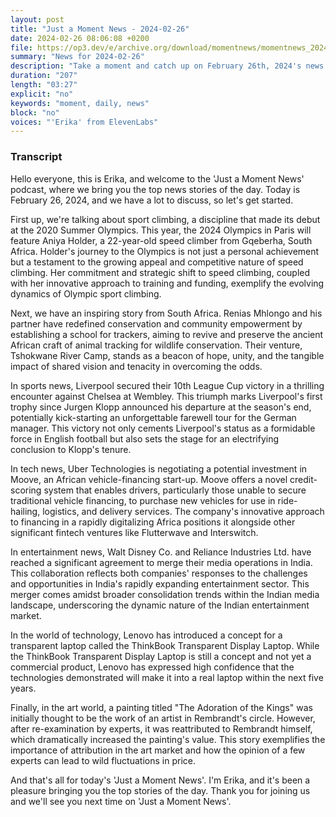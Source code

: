 ```yaml
---
layout: post
title: "Just a Moment News - 2024-02-26"
date: 2024-02-26 08:06:08 +0200
file: https://op3.dev/e/archive.org/download/momentnews/momentnews_2024-02-26.mp3
summary: "News for 2024-02-26"
description: "Take a moment and catch up on February 26th, 2024's news."
duration: "207"
length: "03:27"
explicit: "no"
keywords: "moment, daily, news"
block: "no"
voices: "'Erika' from ElevenLabs"
---
```


### Transcript

Hello everyone, this is Erika, and welcome to the 'Just a Moment News' podcast, where we bring you the top news stories of the day. Today is February 26, 2024, and we have a lot to discuss, so let's get started.

First up, we're talking about sport climbing, a discipline that made its debut at the 2020 Summer Olympics. This year, the 2024 Olympics in Paris will feature Aniya Holder, a 22-year-old speed climber from Gqeberha, South Africa. Holder's journey to the Olympics is not just a personal achievement but a testament to the growing appeal and competitive nature of speed climbing. Her commitment and strategic shift to speed climbing, coupled with her innovative approach to training and funding, exemplify the evolving dynamics of Olympic sport climbing.

Next, we have an inspiring story from South Africa. Renias Mhlongo and his partner have redefined conservation and community empowerment by establishing a school for trackers, aiming to revive and preserve the ancient African craft of animal tracking for wildlife conservation. Their venture, Tshokwane River Camp, stands as a beacon of hope, unity, and the tangible impact of shared vision and tenacity in overcoming the odds.

In sports news, Liverpool secured their 10th League Cup victory in a thrilling encounter against Chelsea at Wembley. This triumph marks Liverpool's first trophy since Jurgen Klopp announced his departure at the season's end, potentially kick-starting an unforgettable farewell tour for the German manager. This victory not only cements Liverpool's status as a formidable force in English football but also sets the stage for an electrifying conclusion to Klopp's tenure.

In tech news, Uber Technologies is negotiating a potential investment in Moove, an African vehicle-financing start-up. Moove offers a novel credit-scoring system that enables drivers, particularly those unable to secure traditional vehicle financing, to purchase new vehicles for use in ride-hailing, logistics, and delivery services. The company's innovative approach to financing in a rapidly digitalizing Africa positions it alongside other significant fintech ventures like Flutterwave and Interswitch.

In entertainment news, Walt Disney Co. and Reliance Industries Ltd. have reached a significant agreement to merge their media operations in India. This collaboration reflects both companies' responses to the challenges and opportunities in India's rapidly expanding entertainment sector. This merger comes amidst broader consolidation trends within the Indian media landscape, underscoring the dynamic nature of the Indian entertainment market.

In the world of technology, Lenovo has introduced a concept for a transparent laptop called the ThinkBook Transparent Display Laptop. While the ThinkBook Transparent Display Laptop is still a concept and not yet a commercial product, Lenovo has expressed high confidence that the technologies demonstrated will make it into a real laptop within the next five years.

Finally, in the art world, a painting titled "The Adoration of the Kings" was initially thought to be the work of an artist in Rembrandt's circle. However, after re-examination by experts, it was reattributed to Rembrandt himself, which dramatically increased the painting's value. This story exemplifies the importance of attribution in the art market and how the opinion of a few experts can lead to wild fluctuations in price.

And that's all for today's 'Just a Moment News'. I'm Erika, and it's been a pleasure bringing you the top stories of the day. Thank you for joining us and we'll see you next time on 'Just a Moment News'.
